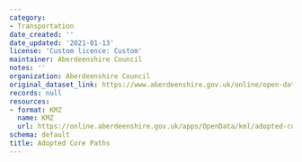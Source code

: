 ```yaml
---
category:
- Transportation
date_created: ''
date_updated: '2021-01-13'
license: 'Custom licence: Custom'
maintainer: Aberdeenshire Council
notes: ''
organization: Aberdeenshire Council
original_dataset_link: https://www.aberdeenshire.gov.uk/online/open-data/
records: null
resources:
- format: KMZ
  name: KMZ
  url: https://online.aberdeenshire.gov.uk/apps/OpenData/kml/adopted-core-paths.kmz
schema: default
title: Adopted Core Paths
---
```

